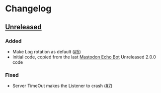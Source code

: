 # Changelog

## [Unreleased](https://github.com/XaviArnaus/masto-feed/)

### Added

- Make Log rotation as default ([#5](https://github.com/XaviArnaus/masto-feed/pull/5))
- Initial code, copied from the last [Mastodon Echo Bot](https://github.com/XaviArnaus/mastodon-echo-bot/) Unreleased 2.0.0 code

### Fixed

- Server TimeOut makes the Listener to crash ([#7](https://github.com/XaviArnaus/masto-feed/pull/7))